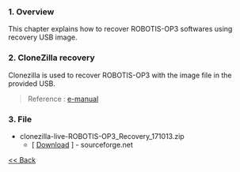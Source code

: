 ### 1. Overview
This chapter explains how to recover ROBOTIS-OP3 softwares using recovery USB image.

### 2. CloneZilla recovery  
Clonezilla is used to recover ROBOTIS-OP3 with the image file in the provided USB.  

> Reference : [e-manual]

### 3. File
* clonezilla-live-ROBOTIS-OP3_Recovery_171013.zip  
    * [ [Download] ] - sourceforge.net  


[&lt;&lt; Back](OP3-User's-Guide.md)

[e-manual]:http://support.robotis.com/en/product/darwin-op/operating/recovery/clonezilla_recovery.htm
[Download]:https://downloads.sourceforge.net/project/darwinop/Software/Main%20Controller/Recovery%20USB/clonezilla-live-ROBOTIS-OP3_Recovery_171013.zip?r=https%3A%2F%2Fsourceforge.net%2Fprojects%2Fdarwinop%2Ffiles%2FSoftware%2FMain%2520Controller%2FRecovery%2520USB%2F&ts=1508126998&use_mirror=netix
